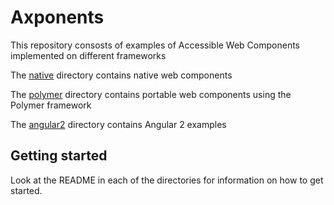 # Axponents
This repository consosts of examples of Accessible Web Components implemented on different frameworks

The [native](native) directory contains native web components

The [polymer](polyner) directory contains portable web components using the Polymer framework

The [angular2](angular2) directory contains Angular 2 examples

## Getting started

Look at the README in each of the directories for information on how to get started.
